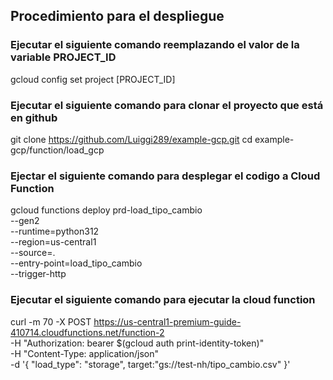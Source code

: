 ## Procedimiento para el despliegue

### Ejecutar el siguiente comando reemplazando el valor de la variable PROJECT_ID

gcloud config set project [PROJECT_ID]

### Ejecutar el siguiente comando para clonar el proyecto  que está en github 

git clone https://github.com/Luiggi289/example-gcp.git 
cd example-gcp/function/load_gcp

### Ejectar el siguiente comando para desplegar el codigo a Cloud Function

gcloud functions deploy prd-load_tipo_cambio \
--gen2 \
--runtime=python312 \
--region=us-central1 \
--source=. \
--entry-point=load_tipo_cambio \
--trigger-http

### Ejecutar el siguiente comando para ejecutar la cloud function 

curl -m 70 -X POST https://us-central1-premium-guide-410714.cloudfunctions.net/function-2 \
-H "Authorization: bearer $(gcloud auth print-identity-token)" \
-H "Content-Type: application/json" \
-d '{
  "load_type": "storage",
  target:"gs://test-nh/tipo_cambio.csv"
}'

